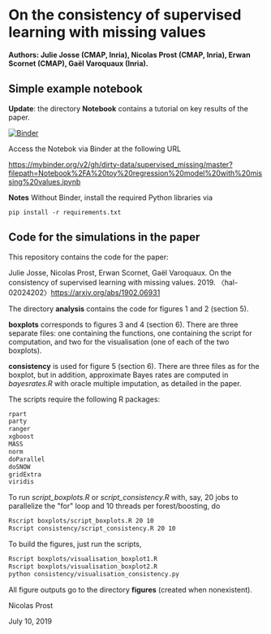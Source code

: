 # On the consistency of supervised learning with missing values

**Authors: Julie Josse (CMAP, Inria), Nicolas Prost (CMAP, Inria), Erwan Scornet (CMAP), Gaël Varoquaux (Inria).**

## Simple example notebook

**Update**: the directory **Notebook** contains a tutorial on key results of the paper.

[![Binder](http://mybinder.org/badge_logo.svg)](https://mybinder.org/v2/gh/dirty-data/supervised_missing/master?filepath=Notebook%2FA%20toy%20regression%20model%20with%20missing%20values.ipynb)

Access the Notebok via Binder at the following URL 

https://mybinder.org/v2/gh/dirty-data/supervised_missing/master?filepath=Notebook%2FA%20toy%20regression%20model%20with%20missing%20values.ipynb

**Notes**
Without Binder, install the required Python libraries via
```
pip install -r requirements.txt
```

## Code for the simulations in the paper

This repository contains the code for the paper:

Julie Josse, Nicolas Prost, Erwan Scornet, Gaël Varoquaux. On the consistency of supervised learning with missing values. 2019. 〈hal-02024202〉https://arxiv.org/abs/1902.06931

The directory **analysis** contains the code for figures 1 and 2 (section 5).

**boxplots** corresponds to figures 3 and 4 (section 6). There are three separate files: one containing the functions, one containing the script for computation, and two for the visualisation (one of each of the two boxplots).

**consistency** is used for figure 5 (section 6). There are three files as for the boxplot, but in addition, approximate Bayes rates are computed in *bayesrates.R* with oracle multiple imputation, as detailed in the paper. 

The scripts require the following R packages:
```r
rpart
party
ranger
xgboost
MASS
norm
doParallel
doSNOW
gridExtra
viridis
```

To run *script_boxplots.R* or *script_consistency.R* with, say, 20 jobs to parallelize the "for" loop and 10 threads per forest/boosting, do

```bash
Rscript boxplots/script_boxplots.R 20 10
Rscript consistency/script_consistency.R 20 10
```

To build the figures, just run the scripts,

```bash
Rscript boxplots/visualisation_boxplot1.R
Rscript boxplots/visualisation_boxplot2.R
python consistency/visualisation_consistency.py
```

All figure outputs go to the directory **figures** (created when nonexistent).

Nicolas Prost

July 10, 2019

